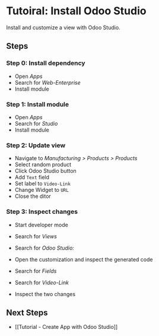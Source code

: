 # Tutoiral: Install Odoo Studio

Install and customize a view with Odoo Studio.

## Steps

### Step 0: Install dependency

* Open *Apps*
* Search for *Web-Enterprise*
* Install module

### Step 1: Install module

* Open *Apps*
* Search for *Studio*
* Install module

### Step 2: Update view

* Navigate to *Manufacturing > Products > Products*
* Select random product
* Click Odoo Studio button
* Add `Text` field
* Set label to `Video-Link`
* Change Widget to `URL`
* Close the ditor

### Step 3: Inspect changes

* Start developer mode
* Search for *Views*
* Search for *Odoo Studio:*
* Open the customization and inspect the generated code

* Search for *Fields*
* Search for *Video-Link*
* Inspect the two changes

## Next Steps

* [[Tutorial - Create App with Odoo Studio]]